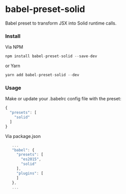 # babel-preset-solid
Babel preset to transform JSX into Solid runtime calls.

### Install

Via NPM

```javascript
npm install babel-preset-solid --save-dev
```

or Yarn

```javascript
yarn add babel-preset-solid --dev
```

### Usage

Make or update your .babelrc config file with the preset:

```javascript
{
  "presets": [
    "solid"
  ]
}
```

Via package.json

```javascript
   ...
   "babel": {
     "presets": [
       "es2015",
       "solid"
     ],
     "plugins": [
     ]
   },
   ...
```
